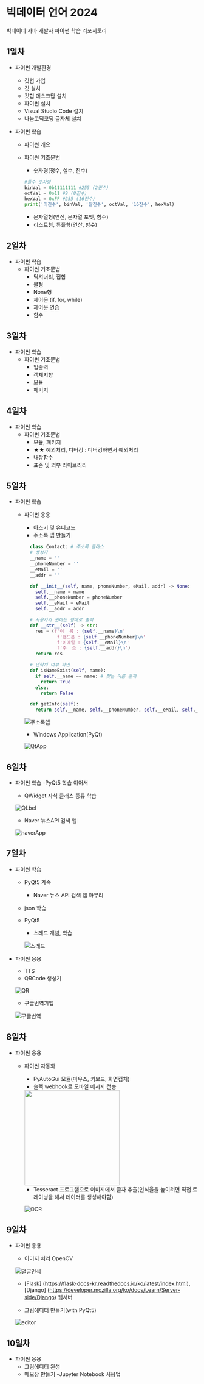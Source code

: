 # 빅데이터 언어 2024

빅데이터 자바 개발자 파이썬 학습 리포지토리

## 1일차

- 파이썬 개발환경

  - 깃헙 가입
  - 깃 설치
  - 깃헙 데스크탑 설치
  - 파이썬 설치
  - Visual Studio Code 설치
  - 나눔고딕코딩 글자체 설치

- 파이썬 학습

  - 파이썬 개요
  - 파이썬 기초문법

    - 숫자형(정수, 실수, 진수)

    ```python
    #틀수 숫자형
    binVal = 0b11111111 #255 (2진수)
    octVal = 0o11 #9 (8진수)
    hexVal = 0xFF #255 (16진수)
    print('이진수', binVal, '팔진수', octVal, '16진수', hexVal)
    ```

    - 문자열형(연산, 문자열 포맷, 함수)
    - 리스트형, 튜플형(연산, 함수)

## 2일차

- 파이썬 학습
  - 파이썬 기초문법
    - 딕셔너리, 집합
    - 불형
    - None형
    - 제어문 (if, for, while)
    - 제어문 연습
    - 함수

## 3일차

- 파이썬 학습
  - 파이썬 기초문법
    - 입출력
    - 객체지향
    - 모듈
    - 패키지

## 4일차

- 파이썬 학습
  - 파이썬 기초문법
    - 모듈, 패키지
    - ★★ 예외처리, 디버깅 : 디버깅하면서 예외처리
    - 내장함수
    - 표준 및 외부 라이브러리

## 5일차

- 파이썬 학습

  - 파이썬 응용

    - 아스키 및 유니코드
    - 주소록 앱 만들기

    ```python
      class Contact: # 주소록 클래스
      # 생성자
      __name = ''
      __phoneNumber = ''
      __eMail = ''
      __addr = ''

      def __init__(self, name, phoneNumber, eMail, addr) -> None:
        self.__name = name
        self.__phoneNumber = phoneNumber
        self.__eMail = eMail
        self.__addr = addr

      # 사용자가 원하는 형태로 출력
      def __str__(self) -> str:
        res = (f'이  름 : {self.__name}\n'
                f'핸드폰 : {self.__phoneNumber}\n'
                f'이메일 : {self.__eMail}\n'
                f'주  소 : {self.__addr}\n')
        return res

      # 연락처 여부 확인
      def isNameExist(self, name):
        if self.__name == name: # 찾는 이름 존재
          return True
        else:
          return False

      def getInfo(self):
        return self.__name, self.__phoneNumber, self.__eMail, self.__addr
    ```

    ![주소록앱](https://raw.githubusercontent.com/devuoon/java-bigdata-2024/main/images/bigdata01.gif)

    - Windows Application(PyQt)

    ![QtApp](https://raw.githubusercontent.com/devuoon/java-bigdata-2024/main/images/bigdata02.png)

## 6일차

- 파이썬 학습
  -PyQt5 학습 이어서

  - QWidget 자식 클래스 종류 학습

  ![QLbel](https://raw.githubusercontent.com/devuoon/java-bigdata-2024/main/images/bigdata03.png)

  - Naver 뉴스API 검색 앱

  ![naverApp](https://raw.githubusercontent.com/devuoon/java-bigdata-2024/main/images/bigdata04.png)

## 7일차

- 파이썬 학습

  - PyQt5 계속
    - Naver 뉴스 API 검색 앱 마무리
  - json 학습
  - PyQt5

    - 스레드 개념, 학습

    ![스레드](https://raw.githubusercontent.com/devuoon/java-bigdata-2024/main/images/bigdata05.png)

- 파이썬 응용

  - TTS
  - QRCode 생성기

  ![QR](https://raw.githubusercontent.com/devuoon/java-bigdata-2024/main/images/bigdata06.png)

  - 구글번역기앱

  ![구글번역](https://raw.githubusercontent.com/devuoon/java-bigdata-2024/main/images/bigdata07.png)

## 8일차

- 파이썬 응용

  - 파이썬 자동화

    - PyAutoGui 모듈(마우스, 키보드, 화면캡처)
    - 슬랙 webhook로 모바일 메시지 전송

    <!-- ![슬랙](https://raw.githubusercontent.com/devuoon/java-bigdata-2024/main/images/bigdata08.jpg) -->
    <img src="https://raw.githubusercontent.com/devuoon/java-bigdata-2024/main/images/bigdata08.jpg" width="250">

    - Tesseract 프로그램으로 이미지에서 글자 추출(인식율을 높이려면 직접 트레이닝을 해서 데이터를 생성해야함)

    ![OCR](https://raw.githubusercontent.com/devuoon/java-bigdata-2024/main/images/bigdata09.png)

## 9일차

- 파이썬 응용

  - 이미지 처리 OpenCV

  ![얼굴인식](https://raw.githubusercontent.com/iieunji023/java-bigdata-2024/main/images/bigdata10.gif)

  - [Flask] (https://flask-docs-kr.readthedocs.io/ko/latest/index.html), [Django] (https://developer.mozilla.org/ko/docs/Learn/Server-side/Django) 웹서버

  - 그림에디터 만들기(with PyQt5)

  ![editor](https://raw.githubusercontent.com/iieunji023/java-bigdata-2024/main/images/bigdata11.gif)

## 10일차

- 파이썬 응용
  - 그림에디터 완성
  - 메모장 만들기
    -Jupyter Notebook 사용법
